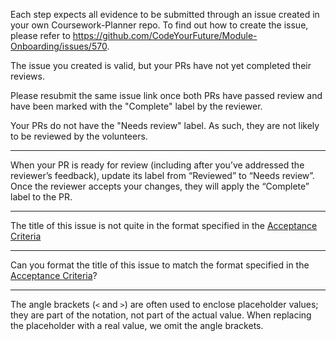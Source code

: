 Each step expects all evidence to be submitted through an issue created in your own Coursework-Planner repo.
To find out how to create the issue, please refer to https://github.com/CodeYourFuture/Module-Onboarding/issues/570.




The issue you created is valid, but your PRs have not yet completed their reviews.

Please resubmit the same issue link once both PRs have passed review and have been marked with the "Complete" label by the reviewer.


Your PRs do not have the "Needs review" label. As such, they are not likely to be reviewed by the volunteers.


---
When your PR is ready for review (including after you’ve addressed the reviewer’s feedback), update its label from “Reviewed” to “Needs review”. Once the reviewer accepts your changes, they will apply the “Complete” label to the PR.


---
The title of this issue is not quite in the format specified in the [Acceptance Criteria](https://programming.codeyourfuture.io/onboarding/success/) 

---
Can you format the title of this issue to match the format specified in the [Acceptance Criteria](https://programming.codeyourfuture.io/onboarding/success/)?



--- 
The angle brackets (`<` and `>`) are often used to enclose placeholder values; they are part of the notation, not part of the actual value. 
When replacing the placeholder with a real value, we omit the angle brackets.

